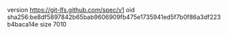 version https://git-lfs.github.com/spec/v1
oid sha256:be8df5897842b65bab9606909fb475e1735941ed5f7b0f86a3df223b4baca14e
size 7010
